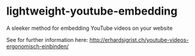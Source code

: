 # lightweight-youtube-embedding
A sleeker method for embedding YouTube videos on your website

See for further information here:
http://erhardsigrist.ch/youtube-videos-ergonomisch-einbinden/
